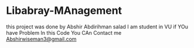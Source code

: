 # Libabray-MAnagement
this project was done by Abshir Abdirihman salad I am student in VU if YOu have Problem In this Code You CAn Contact me Abshirwiseman3@gmail.com
